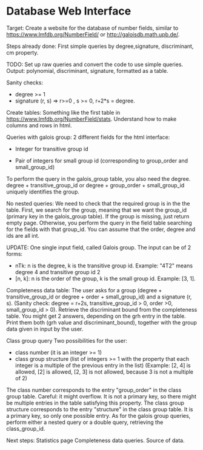 # Database Web Interface


Target: Create a website for the database of number fields, similar to https://www.lmfdb.org/NumberField/ or http://galoisdb.math.upb.de/.

Steps already done:
First simple queries by degree,signature, discriminant, cm property.

TODO:
Set up raw queries and convert the code to use simple queries.
Output: polynomial, discriminant, signature, formatted as a table.


Sanity checks:
- degree >= 1
- signature (r, s) => r>=0 , s >= 0, r+2*s = degree.




Create tables:
Something like the first table in https://www.lmfdb.org/NumberField/stats. Understand how to make columns and rows in html.



Queries with galois group:
2 different fields for the html interface: 

- Integer for transitive group id

- Pair of integers for small group id (corresponding to group_order and small_group_id)



To perform the query in the galois_group table, you also need the degree.
degree + transitive_group_id or degree + group_order + small_group_id uniquely identifies the group.

No nested queries: We need to check that the required group is in the the table.
First, we search for the group, meaning that we want the group_id (primary key in the galois_group table). If the group is missing, just return empty page.
Otherwise, you perform the query in the field table searching for the fields with that group_id.
You can assume that the order, degree and ids are all int.

UPDATE:
One single input field, called Galois group.
The input can be of 2 forms:
- nTk: n is the degree, k is the transitive group id. Example: "4T2" means degree 4 and transitive group id 2
- [n, k]: n is the order of the group, k is the small group id. Example: [3, 1].
 

Completeness data table:
The user asks for a group (degree + transitive_group_id or degree + order + small_group_id) and a signature (r, s). (Sanity check: degree = r+2s, transitive_group_id > 0, order >0, small_group_id > 0). Retrieve the discriminant bound from the completeness table.
You might get 2 answers, depending on the grh entry in the table.
Print them both (grh value and discriminant_bound), together with the group data given in input by the user. 


Class group query
Two possibilities for the user:
- class number (it is an integer >= 1)
- class group structure (list of integers >= 1 with the property that each integer is a multiple of the previous entry in the list) (Example: [2, 4] is allowed, [2] is allowed, [2, 3] is not allowed, because 3 is not a multiple of 2)

The class number corresponds to the entry "group_order" in the class group table. Careful: it might overflow. It is not a primary key, so there might be multiple entries in the table satisfying this property.
The class group structure corresponds to the entry "structure" in the class group table. It is a primary key, so only one possible entry.
As for the galois group queries, perform either a nested query or a double query, retrieving the class_group_id.

Next steps:
Statistics page
Completeness data queries.
Source of data.
